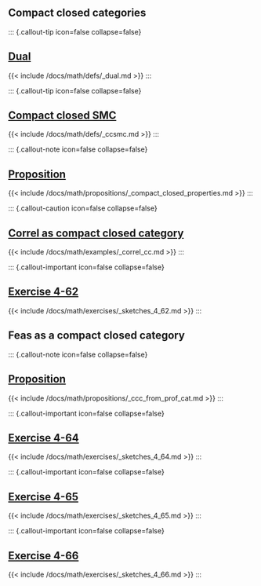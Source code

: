 ## Compact closed categories

::: {.callout-tip icon=false collapse=false}
## [Dual](/docs/math/defs/dual.qmd)
{{< include /docs/math/defs/_dual.md >}}
:::

::: {.callout-tip icon=false collapse=false}
## [Compact closed SMC](/docs/math/defs/ccsmc.qmd)
{{< include /docs/math/defs/_ccsmc.md >}}
:::

::: {.callout-note icon=false collapse=false}
## [Proposition](/docs/math/propositions/compact_closed_properties.qmd)
{{< include /docs/math/propositions/_compact_closed_properties.md >}}
:::

::: {.callout-caution icon=false collapse=false}
## [**Correl** as compact closed category](/docs/math/examples/correl_cc.qmd)
{{< include /docs/math/examples/_correl_cc.md >}}
:::

::: {.callout-important icon=false collapse=false}
## [Exercise 4-62](/docs/math/exercises/sketches_4_62.qmd)
{{< include /docs/math/exercises/_sketches_4_62.md >}}
:::


## **Feas** as a compact closed category

::: {.callout-note icon=false collapse=false}
## [Proposition](/docs/math/propositions/ccc_from_prof_cat.qmd)
{{< include /docs/math/propositions/_ccc_from_prof_cat.md >}}
:::

::: {.callout-important icon=false collapse=false}
## [Exercise 4-64](/docs/math/exercises/sketches_4_64.qmd)
{{< include /docs/math/exercises/_sketches_4_64.md >}}
:::

::: {.callout-important icon=false collapse=false}
## [Exercise 4-65](/docs/math/exercises/sketches_4_65.qmd)
{{< include /docs/math/exercises/_sketches_4_65.md >}}
:::

::: {.callout-important icon=false collapse=false}
## [Exercise 4-66](/docs/math/exercises/sketches_4_66.qmd)
{{< include /docs/math/exercises/_sketches_4_66.md >}}
:::
